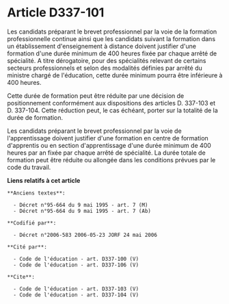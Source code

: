 # Article D337-101

Les candidats préparant le brevet professionnel par la voie de la formation professionnelle continue ainsi que les candidats
suivant la formation dans un établissement d'enseignement à distance doivent justifier d'une formation d'une durée minimum de
400 heures fixée par chaque arrêté de spécialité. A titre dérogatoire, pour des spécialités relevant de certains secteurs
professionnels et selon des modalités définies par arrêté du ministre chargé de l'éducation, cette durée minimum pourra être
inférieure à 400 heures.

Cette durée de formation peut être réduite par une décision de positionnement conformément aux dispositions des articles D.
337-103 et D. 337-104. Cette réduction peut, le cas échéant, porter sur la totalité de la durée de formation.

Les candidats préparant le brevet professionnel par la voie de l'apprentissage doivent justifier d'une formation en centre de
formation d'apprentis ou en section d'apprentissage d'une durée minimum de 400 heures par an fixée par chaque arrêté de
spécialité. La durée totale de formation peut être réduite ou allongée dans les conditions prévues par le code du travail.

**Liens relatifs à cet article**

	**Anciens textes**:

	  - Décret n°95-664 du 9 mai 1995 - art. 7 (M)
	  - Décret n°95-664 du 9 mai 1995 - art. 7 (Ab)

	**Codifié par**:

	  - Décret n°2006-583 2006-05-23 JORF 24 mai 2006

	**Cité par**:

	  - Code de l'éducation - art. D337-100 (V)
	  - Code de l'éducation - art. D337-106 (V)

	**Cite**:

	  - Code de l'éducation - art. D337-103 (V)
	  - Code de l'éducation - art. D337-104 (V)
